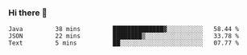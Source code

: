 ### Hi there 👋


<!--START_SECTION:waka-->
```text
Java         38 mins         ██████████████▓░░░░░░░░░░   58.44 % 
JSON         22 mins         ████████▒░░░░░░░░░░░░░░░░   33.78 % 
Text         5 mins          ██░░░░░░░░░░░░░░░░░░░░░░░   07.77 % 
```
<!--END_SECTION:waka-->

<!--
**ssrahul96/ssrahul96** is a ✨ _special_ ✨ repository because its `README.md` (this file) appears on your GitHub profile.

Here are some ideas to get you started:

- 🔭 I’m currently working on ...
- 🌱 I’m currently learning ...
- 👯 I’m looking to collaborate on ...
- 🤔 I’m looking for help with ...
- 💬 Ask me about ...
- 📫 How to reach me: ...
- 😄 Pronouns: ...
- ⚡ Fun fact: ...
-->

